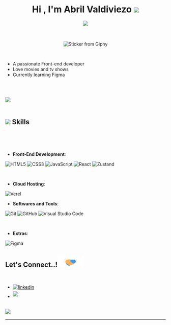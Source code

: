 <h1 align="center"><b>Hi , I'm Abril Valdiviezo </b><img src="https://media.giphy.com/media/hvRJCLFzcasrR4ia7z/giphy.gif" width="35"></h1>
<!--  -->
<p align="center">
   <a href="https://github.com/DenverCoder1/readme-typing-svg"><img src="https://readme-typing-svg.herokuapp.com?font=Time+New+Roman&color=cyan&size=25&center=true&vCenter=true&width=600&height=100&lines=Welcome..&hearts;++;Self-taught+Front-End+Developer,;Love++movies,;Active+Learner/Researcher,;Love+to+learn+new+stuff..<3"></a>
</p>

</p>

<br>
<p align="center">
   <img src="https://media.giphy.com/media/SHjOSDkKZ18qOHA5B5/giphy.gif?cid=790b7611w1ahc32y994nrr774ec1mab86k2xafqp0jds4jsi&rid=giphy.gif&ct=s" width="200" alt="Sticker from Giphy">
</p>

<br>

- A passionate Front-end developer
- Love movies and tv shows
- Currently learning Figma

<br><br>

<img src="https://user-images.githubusercontent.com/73097560/115834477-dbab4500-a447-11eb-908a-139a6edaec5c.gif"><br><br>

## <img src="https://media2.giphy.com/media/QssGEmpkyEOhBCb7e1/giphy.gif?cid=ecf05e47a0n3gi1bfqntqmob8g9aid1oyj2wr3ds3mg700bl&rid=giphy.gif" width ="25"><b> Skills</b>

<br>

<p align="center">

<br>   
    
- **Front-End Development**:

![HTML5](https://img.shields.io/badge/HTML5%20-%23E34F26.svg?style=for-the-badge&logo=html5&logoColor=white)
![CSS3](https://img.shields.io/badge/CSS%20-%231572B6.svg?style=for-the-badge&logo=css3&logoColor=white)
![JavaScript](https://img.shields.io/badge/JavaScript%20-%23F7DF1E.svg?style=for-the-badge&logo=javascript&logoColor=black)
![React](https://img.shields.io/badge/React%20-%23F7DF1E.svg?style=for-the-badge&logo=react&logoColor=black&color=lightblue)
![Zustand](https://img.shields.io/badge/Zustand%20-%23F7DF1E.svg?style=for-the-badge&logo=zustand&logoColor=black&color=red)

<br>

- **Cloud Hosting**:

![Verel](https://img.shields.io/badge/Vercel%20-%23F7DF1E.svg?style=for-the-badge&logo=vercel&logoColor=black&color=green)
<br>

- **Softwares and Tools**:

![Git](https://img.shields.io/badge/git-%23F05033.svg?style=for-the-badge&logo=git&logoColor=white)
![GitHub](https://img.shields.io/badge/github-%23121011.svg?style=for-the-badge&logo=github&logoColor=white)
![Visual Studio Code](https://img.shields.io/badge/Visual%20Studio%20Code-0078d7.svg?style=for-the-badge&logo=visual-studio-code&logoColor=white)

<br>

- **Extras**:

![Figma](https://img.shields.io/badge/figma-%234285F4.svg?style=for-the-badge&logo=figma&logoColor=white&color=pink)

</p>

## <b> Let's Connect..!</b><img src="https://github.com/0xAbdulKhalid/0xAbdulKhalid/raw/main/assets/mdImages/handshake.gif" width ="80">

<br>
<div align='left'>

<ul>

<li>
<a href="https://www.linkedin.com/in/abril-v-4558ab14b/" target="_blank">
<img src="https://img.shields.io/badge/linkedin:  abril-%2300acee.svg?color=405DE6&style=for-the-badge&logo=linkedin&logoColor=white" alt=linkedin style="margin-bottom: 5px;"/>
</a>
</li>

<li>
<a href="mailto:brivaldi0416@gmail.com" target="_blank">
<img src="https://img.shields.io/badge/gmail:  abril-%23EA4335.svg?style=for-the-badge&logo=gmail&logoColor=white" t=mail style="margin-bottom: 5px;" />
</a>
</li>
	
</ul>
</div>

<br>
<img src="https://user-images.githubusercontent.com/73097560/115834477-dbab4500-a447-11eb-908a-139a6edaec5c.gif">

---

<br>


